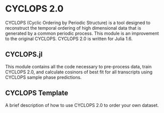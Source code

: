# CYCLOPS 2.0
CYCLOPS (Cyclic Ordering by Periodic Structure) is a tool designed to reconstruct the temporal ordering of high dimensional data that is generated by a common periodic process. This module is an improvement to the original CYCLOPS. CYCLOPS 2.0 is written for Julia 1.6. 

## CYCLOPS.jl
This module contains all the code necessary to pre-process data, train CYCLOPS 2.0, and calculate cosinors of best fit for all transcripts using CYCLOPS sample phase predictions.

## CYCLOPS Template
A brief description of how to use CYCLOPS 2.0 to order your own dataset.
